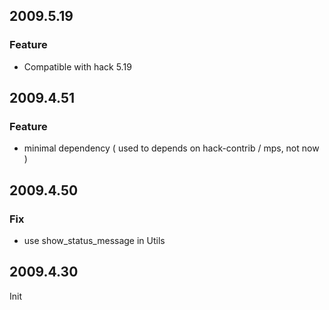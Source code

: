 2009.5.19
---------

### Feature

* Compatible with hack 5.19

2009.4.51
---------

### Feature

* minimal dependency ( used to depends on hack-contrib / mps, not now )

2009.4.50
---------

### Fix

* use show_status_message in Utils

2009.4.30
-----------

Init
